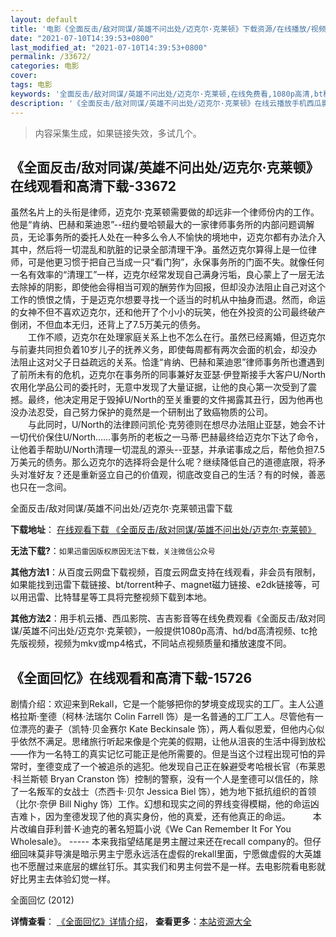 ```yaml
---
layout: default
title: '电影《全面反击/敌对同谋/英雄不问出处/迈克尔·克莱顿》下载资源/在线播放/视频地址/1080p/高清/蓝光'
date: "2021-07-10T14:39:53+0800"
last_modified_at: "2021-07-10T14:39:53+0800"
permalink: /33672/
categories: 电影
cover:
tags: 电影
keywords: '全面反击/敌对同谋/英雄不问出处/迈克尔·克莱顿,在线免费看,1080p高清,bt种子,torrent,百度云盘,magnet,磁力链,迅雷下载资源'
description: '《全面反击/敌对同谋/英雄不问出处/迈克尔·克莱顿》在线云播放手机西瓜影院吉吉影音免费看，1080p高清bd/hd未删减完整版和tc抢先枪版，mkv/mp4格式，附带bt/torrent种子、magnet/磁力链、百度云盘、网盘资源迅雷下载链接'
---
```


>内容采集生成，如果链接失效，多试几个。


## 《全面反击/敌对同谋/英雄不问出处/迈克尔·克莱顿》在线观看和高清下载-33672

虽然名片上的头衔是律师，迈克尔&middot;克莱顿需要做的却远非一个律师份内的工作。他是&ldquo;肯纳、巴赫和莱迪恩&rdquo;--纽约曼哈顿最大的一家律师事务所的内部问题调解员，无论事务所的委托人处在一种多么令人不愉快的境地中，迈克尔都有办法介入其中，然后将一切混乱和肮脏的记录全部清理干净。虽然迈克尔算得上是一位律师，可是他更习惯于把自己当成一只&ldquo;看门狗&rdquo;，永保事务所的门面不失。就像任何一名有效率的&ldquo;清理工&rdquo;一样，迈克尔经常发现自己满身污垢，良心蒙上了一层无法去除掉的阴影，即使他会得相当可观的酬劳作为回报，但却没办法阻止自己对这个工作的愤恨之情，于是迈克尔想要寻找一个适当的时机从中抽身而退。然而，命运的女神不但不喜欢迈克尔，还和他开了个小小的玩笑，他在外投资的公司最终破产倒闭，不但血本无归，还背上了7.5万美元的债务。<br />　　工作不顺，迈克尔在处理家庭关系上也不怎么在行。虽然已经离婚，但迈克尔与前妻共同担负着10岁儿子的抚养义务，即使每周都有两次会面的机会，却没办法阻止这对父子日益疏远的关系。恰逢&ldquo;肯纳、巴赫和莱迪恩&rdquo;律师事务所也遭遇到了前所未有的危机，迈克尔在事务所的同事兼好友亚瑟·伊登斯接手大客户U/North农用化学品公司的委托时，无意中发现了大量证据，让他的良心第一次受到了震撼。最终，他决定用足于毁掉U/North的至关重要的文件揭露其丑行，因为他再也没办法忍受，自己努力保护的竟然是一个研制出了致癌物质的公司。<br />　　与此同时，U/North的法律顾问凯伦&middot;克劳德则在想尽办法阻止亚瑟，她会不计一切代价保住U/North……事务所的老板之一马蒂·巴赫最终给迈克尔下达了命令，让他着手帮助U/North清理一切混乱的源头--亚瑟，并承诺事成之后，帮他负担7.5万美元的债务。那么迈克尔的选择将会是什么呢？继续降低自己的道德底限，将矛头对准好友？还是重新竖立自己的价值观，彻底改变自己的生活？有的时候，善恶也只在一念间。


全面反击/敌对同谋/英雄不问出处/迈克尔·克莱顿迅雷下载

**下载地址**： [在线观看下载 《全面反击/敌对同谋/英雄不问出处/迈克尔·克莱顿》](https://www.993dy.com//vod-detail-id-15183.html) 


**无法下载?**：`如果迅雷因版权原因无法下载，关注微信公众号 `

**其他方法1**：从百度云网盘下载视频，百度云网盘支持在线观看，非会员有限制，如果能找到迅雷下载链接、bt/torrent种子、magnet磁力链接、e2dk链接等，可以用迅雷、比特彗星等工具将完整视频下载到本地。

**其他方法2**：用手机云播、西瓜影院、吉吉影音等在线免费观看《全面反击/敌对同谋/英雄不问出处/迈克尔·克莱顿》，一般提供1080p高清、hd/bd高清视频、tc抢先版视频，视频为mkv或mp4格式，不同站点视频质量和播放速度不同。


## 《全面回忆》在线观看和高清下载-15726

剧情介绍：欢迎来到Rekall，它是一个能够把你的梦境变成现实的工厂。主人公道格拉斯·奎德（柯林·法瑞尔 Colin Farrell 饰）是一名普通的工厂工人。尽管他有一位漂亮的妻子（凯特·贝金赛尔 Kate Beckinsale 饰），两人看似恩爱，但他内心似乎依然不满足。思绪旅行听起来像是个完美的假期，让他从沮丧的生活中得到放松——作为一名特工的真实记忆可能正是他所需要的。但是当这个过程出现可怕的异常时，奎德变成了一个被追杀的逃犯。他发现自己正在躲避受考哈根长官（布莱恩·科兰斯顿 Bryan Cranston 饰）控制的警察，没有一个人是奎德可以信任的，除了一名叛军的女战士（杰西卡·贝尔 Jessica Biel 饰），她为地下抵抗组织的首领（比尔·奈伊 Bill Nighy 饰）工作。幻想和现实之间的界线变得模糊，他的命运凶吉难卜，因为奎德发现了他的真实身份，他的真爱，还有他真正的命运。  　　本片改编自菲利普·K·迪克的著名短篇小说《We Can Remember It For You Wholesale》。 ----- 本来我指望结尾是男主醒过来还在recall company的。但仔细回味莫非导演是暗示男主宁愿永远活在虚假的rekall里面，宁愿做虚假的大英雄也不愿醒过来底层的螺丝钉乐。其实我们和男主何尝不是一样。去电影院看电影就好比男主去体验幻觉一样。


全面回忆 (2012)

**详情查看**： [《全面回忆》详情介绍](/movie/15726/)， **查看更多**：[本站资源大全](/movie/t/all/)

